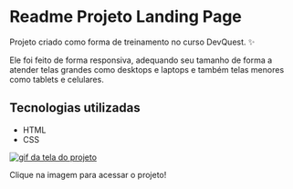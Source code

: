 # Readme Projeto Landing Page

Projeto criado como forma de treinamento no curso DevQuest. ✨

Ele foi feito de forma responsiva, adequando seu tamanho de forma a atender telas grandes como desktops e laptops e também telas menores como tablets e celulares.

## Tecnologias utilizadas

- HTML
- CSS

[<img src="./Landing.gif" alt="gif da tela do projeto">](https://roni-88.github.io/project-landing-page)

Clique na imagem para acessar o projeto!
